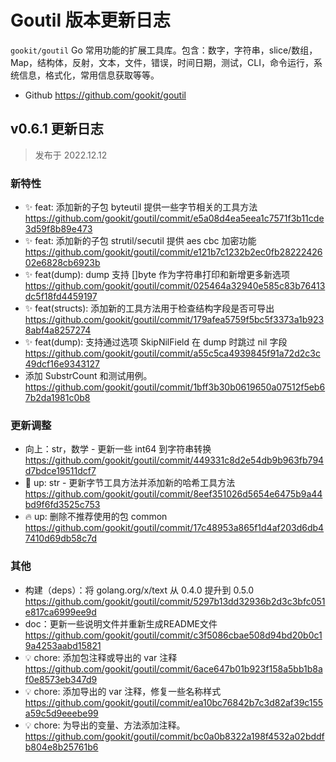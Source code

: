 # Goutil 版本更新日志

`gookit/goutil` Go 常用功能的扩展工具库。包含：数字，字符串，slice/数组，Map，结构体，反射，文本，文件，错误，时间日期，测试，CLI，命令运行，系统信息，格式化，常用信息获取等等。

- Github https://github.com/gookit/goutil

## v0.6.1 更新日志

> 发布于 2022.12.12

### 新特性

- :sparkles: feat: 添加新的子包 byteutil 提供一些字节相关的工具方法 https://github.com/gookit/goutil/commit/e5a08d4ea5eea1c7571f3b11cde3d59f8b89e473
- :sparkles: feat: 添加新的子包 strutil/secutil 提供 aes cbc 加密功能 https://github.com/gookit/goutil/commit/e121b7c1232b2ec0fb2822242602e6828cb6923b
- :sparkles: feat(dump): dump 支持 []byte 作为字符串打印和新增更多新选项 https://github.com/gookit/goutil/commit/025464a32940e585c83b76413dc5f18fd4459197
- :sparkles: feat(structs): 添加新的工具方法用于检查结构字段是否可导出 https://github.com/gookit/goutil/commit/179afea5759f5bc5f3373a1b9238abf4a8257274
- :sparkles: feat(dump): 支持通过选项 SkipNilField 在 dump 时跳过 nil 字段 https://github.com/gookit/goutil/commit/a55c5ca4939845f91a72d2c3c49dcf16e9343127
- 添加 SubstrCount 和测试用例。 https://github.com/gookit/goutil/commit/1bff3b30b0619650a07512f5eb67b2da1981c0b8

### 更新调整

- 向上：str，数学 - 更新一些 int64 到字符串转换 https://github.com/gookit/goutil/commit/449331c8d2e54db9b963fb794d7bdce19511dcf7
- :necktie: up: str - 更新字节工具方法并添加新的哈希工具方法 https://github.com/gookit/goutil/commit/8eef351026d5654e6475b9a44bd9f6fd3525c753
- :fire: up: 删除不推荐使用的包 common https://github.com/gookit/goutil/commit/17c48953a865f1d4af203d6db47410d69db58c7d

### 其他

- 构建（deps）：将 golang.org/x/text 从 0.4.0 提升到 0.5.0 https://github.com/gookit/goutil/commit/5297b13dd32936b2d3c3bfc051e817ca6999ee9d
- doc：更新一些说明文件并重新生成README文件 https://github.com/gookit/goutil/commit/c3f5086cbae508d94bd20b0c19a4253aabd15821
- :bulb: chore: 添加包注释或导出的 var 注释 https://github.com/gookit/goutil/commit/6ace647b01b923f158a5bb1b8af0e8573eb347d9
- :bulb: chore: 添加导出的 var 注释，修复一些名称样式 https://github.com/gookit/goutil/commit/ea10bc76842b7c3d82af39c155a59c5d9eeebe99
- :bulb: chore: 为导出的变量、方法添加注释。 https://github.com/gookit/goutil/commit/bc0a0b8322a198f4532a02bddfb804e8b25761b6